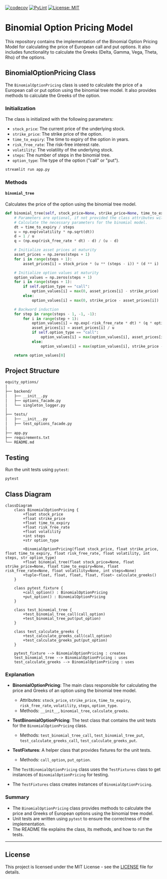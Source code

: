 [![codecov](https://codecov.io/gh/arturogonzalezm/equity_options/graph/badge.svg?token=YEtCcH8NcL)](https://codecov.io/gh/arturogonzalezm/equity_options)
[![PyLint](https://github.com/arturogonzalezm/equity_options/actions/workflows/workflow.yml/badge.svg)](https://github.com/arturogonzalezm/equity_options/actions/workflows/workflow.yml)
[![License: MIT](https://img.shields.io/badge/License-MIT-purple.svg)](https://opensource.org/licenses/MIT)

# Binomial Option Pricing Model

This repository contains the implementation of the Binomial Option Pricing Model for calculating the price of European call and put options. It also includes functionality to calculate the Greeks (Delta, Gamma, Vega, Theta, Rho) of the options.

## BinomialOptionPricing Class

The `BinomialOptionPricing` class is used to calculate the price of a European call or put option using the binomial tree model. It also provides methods to calculate the Greeks of the option.

### Initialization

The class is initialized with the following parameters:
- `stock_price`: The current price of the underlying stock.
- `strike_price`: The strike price of the option.
- `time_to_expiry`: The time to expiry of the option in years.
- `risk_free_rate`: The risk-free interest rate.
- `volatility`: The volatility of the underlying stock.
- `steps`: The number of steps in the binomial tree.
- `option_type`: The type of the option ("call" or "put").

```bash
streamlit run app.py
```
  

### Methods

#### `binomial_tree`

Calculates the price of the option using the binomial tree model.

```python
def binomial_tree(self, stock_price=None, strike_price=None, time_to_expiry=None, risk_free_rate=None, volatility=None, steps=None):
    # Parameters are optional, if not provided the class attributes will be used.
    # Calculate the necessary parameters for the binomial model.
    dt = time_to_expiry / steps
    u = np.exp(volatility * np.sqrt(dt))
    d = 1 / u
    q = (np.exp(risk_free_rate * dt) - d) / (u - d)

    # Initialize asset prices at maturity
    asset_prices = np.zeros(steps + 1)
    for i in range(steps + 1):
        asset_prices[i] = stock_price * (u ** (steps - i)) * (d ** i)

    # Initialize option values at maturity
    option_values = np.zeros(steps + 1)
    for i in range(steps + 1):
        if self.option_type == "call":
            option_values[i] = max(0, asset_prices[i] - strike_price)
        else:
            option_values[i] = max(0, strike_price - asset_prices[i])

    # Backward induction
    for step in range(steps - 1, -1, -1):
        for i in range(step + 1):
            option_values[i] = np.exp(-risk_free_rate * dt) * (q * option_values[i] + (1 - q) * option_values[i + 1])
            asset_prices[i] = asset_prices[i] / u
            if self.option_type == "call":
                option_values[i] = max(option_values[i], asset_prices[i] - strike_price)
            else:
                option_values[i] = max(option_values[i], strike_price - asset_prices[i])

    return option_values[0]
```

## Project Structure

```sh
equity_options/
│
├── backend/
│   ├── __init__.py
│   ├── options_facade.py
│   └── singleton_logger.py
│
├── tests/
│   ├── __init__.py
│   ├── test_options_facade.py
│
├── app.py
├── requirements.txt
└── README.md
```

## Testing

Run the unit tests using `pytest`:

```sh
pytest
```

## Class Diagram

```mermaid
classDiagram
    class BinomialOptionPricing {
        +float stock_price
        +float strike_price
        +float time_to_expiry
        +float risk_free_rate
        +float volatility
        +int steps
        +str option_type

        +BinomialOptionPricing(float stock_price, float strike_price, float time_to_expiry, float risk_free_rate, float volatility, int steps, str option_type)
        +float binomial_tree(float stock_price=None, float strike_price=None, float time_to_expiry=None, float risk_free_rate=None, float volatility=None, int steps=None)
        +tuple~float, float, float, float, float~ calculate_greeks()
    }

    class pytest_fixture {
        +call_option() : BinomialOptionPricing
        +put_option() : BinomialOptionPricing
    }

    class test_binomial_tree {
        +test_binomial_tree_call(call_option)
        +test_binomial_tree_put(put_option)
    }

    class test_calculate_greeks {
        +test_calculate_greeks_call(call_option)
        +test_calculate_greeks_put(put_option)
    }

    pytest_fixture --> BinomialOptionPricing : creates
    test_binomial_tree --> BinomialOptionPricing : uses
    test_calculate_greeks --> BinomialOptionPricing : uses

```

### Explanation

- **BinomialOptionPricing**: The main class responsible for calculating the price and Greeks of an option using the binomial tree model.
  - Attributes: `stock_price`, `strike_price`, `time_to_expiry`, `risk_free_rate`, `volatility`, `steps`, `option_type`.
  - Methods: `__init__`, `binomial_tree`, `calculate_greeks`.

- **TestBinomialOptionPricing**: The test class that contains the unit tests for the `BinomialOptionPricing` class.
  - Methods: `test_binomial_tree_call`, `test_binomial_tree_put`, `test_calculate_greeks_call`, `test_calculate_greeks_put`.

- **TestFixtures**: A helper class that provides fixtures for the unit tests.
  - Methods: `call_option`, `put_option`.

- The `TestBinomialOptionPricing` class uses the `TestFixtures` class to get instances of `BinomialOptionPricing` for testing.
- The `TestFixtures` class creates instances of `BinomialOptionPricing`.


### Summary

- The `BinomialOptionPricing` class provides methods to calculate the price and Greeks of European options using the binomial tree model.
- Unit tests are written using `pytest` to ensure the correctness of the implementation.
- The README file explains the class, its methods, and how to run the tests.


---

## License

This project is licensed under the MIT License - see the [LICENSE](LICENSE) file for details.


